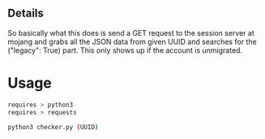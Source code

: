 ## Details
So basically what this does is send a GET request to the session server at mojang and grabs all the JSON data from given UUID and searches for the ("legacy": True) part. This only shows up if the account is unmigrated.

# Usage
```bash
requires > python3
requires > requests
```

```bash
python3 checker.py (UUID)
```
